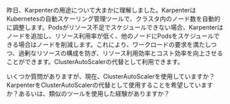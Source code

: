 昨日、Karpenterの用途について大まかに理解しました。KarpenterはKubernetesの自動スケーリング管理ツールで、クラスタ内のノード数を自動的に調整します。Podsがリソース不足でスケジュールできない場合、Karpenterはノードを追加し、リソース利用率が低く、他のノードにPodsをスケジュールできる場合はノードを削減します。これにより、ワークロードの要求を満たしつつ、過剰なリソースの構成を防ぎ、リソース利用効率とコスト効率を向上させることができます。ClusterAutoScalerの代替として利用できます。

いくつか質問がありますが、現在、ClusterAutoScalerを使用していますか？KarpenterをClusterAutoScalerの代替として使用することを希望していますか？あるいは、類似のツールを使用した経験がありますか？